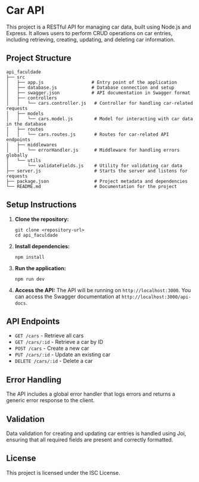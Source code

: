 # Car API

This project is a RESTful API for managing car data, built using Node.js and Express. It allows users to perform CRUD operations on car entries, including retrieving, creating, updating, and deleting car information.

## Project Structure

```
api_faculdade
├── src
│   ├── app.js                  # Entry point of the application
│   ├── database.js             # Database connection and setup
│   ├── swagger.json            # API documentation in Swagger format
│   ├── controllers
│   │   └── cars.controller.js   # Controller for handling car-related requests
│   ├── models
│   │   └── cars.model.js        # Model for interacting with car data in the database
│   ├── routes
│   │   └── cars.routes.js       # Routes for car-related API endpoints
│   ├── middlewares
│   │   └── errorHandler.js      # Middleware for handling errors globally
│   └── utils
│       └── validateFields.js    # Utility for validating car data
├── server.js                    # Starts the server and listens for requests
├── package.json                 # Project metadata and dependencies
└── README.md                    # Documentation for the project
```

## Setup Instructions

1. **Clone the repository:**
   ```
   git clone <repository-url>
   cd api_faculdade
   ```

2. **Install dependencies:**
   ```
   npm install
   ```

3. **Run the application:**
   ```
   npm run dev
   ```

4. **Access the API:**
   The API will be running on `http://localhost:3000`. You can access the Swagger documentation at `http://localhost:3000/api-docs`.

## API Endpoints

- `GET /cars` - Retrieve all cars
- `GET /cars/:id` - Retrieve a car by ID
- `POST /cars` - Create a new car
- `PUT /cars/:id` - Update an existing car
- `DELETE /cars/:id` - Delete a car

## Error Handling

The API includes a global error handler that logs errors and returns a generic error response to the client.

## Validation

Data validation for creating and updating car entries is handled using Joi, ensuring that all required fields are present and correctly formatted.

## License

This project is licensed under the ISC License.